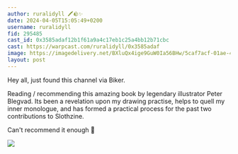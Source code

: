 ```yaml
---
author: ruralidyll 🖍🪨✨
date: 2024-04-05T15:05:49+0200
username: ruralidyll
fid: 295485
cast_id: 0x3585adaf12b1f61a9a4c17eb1c25a4bb12b71cbc
cast: https://warpcast.com/ruralidyll/0x3585adaf
image: https://imagedelivery.net/BXluQx4ige9GuW0Ia56BHw/5caf7acf-01ae-484c-9746-54082d61c300/original
layout: post
---
```

Hey all, just found this channel via Biker.  
  
Reading / recommending this amazing book by legendary illustrator Peter Blegvad. Its been a revelation upon my drawing practise, helps to quell my inner monologue, and has formed a practical process for the past two contributions to Slothzine.  
  
Can't recommend it enough 📖  

![](https://imagedelivery.net/BXluQx4ige9GuW0Ia56BHw/5caf7acf-01ae-484c-9746-54082d61c300/original)